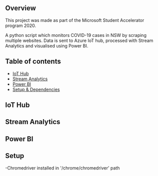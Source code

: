 ## Overview

This project was made as part of the Microsoft Student Accelerator program 2020.

A python script which monitors COVID-19 cases in NSW by scraping multiple websites. Data is sent to Azure IoT hub, processed with Stream Analytics and visualised using Power BI.


## Table of contents
* [IoT Hub](#iot-hub)
* [Stream Analytics](#stream-analytics)
* [Power BI](#power-bi)
* [Setup & Dependencies](#setup)

## IoT Hub

## Stream Analytics

## Power BI

## Setup
-Chromedriver installed in '/chrome/chromedriver' path
